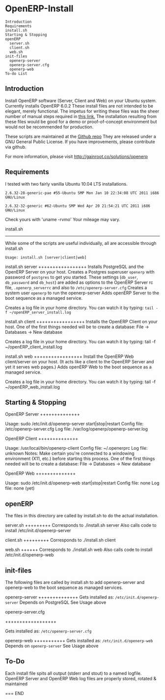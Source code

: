 OpenERP-Install
===============

	Introduction
	Requirements
	install.sh
	Starting & Stopping
	openERP
	  server.sh
	  client.sh
	  web.sh
	init-files
	  openerp-server
	  openerp-server.cfg
	  openerp-web
	To-do List

Introduction
------------
Install OpenERP software (Server, Client and Web) on your Ubuntu system.
Currently installs OpenERP 6.0.2
These install files are not intended to be elegant, merely functional.
The impetus for writing these files was the sheer number of manual steps
required in
[this link.](http://doc.openerp.com/v6.0/install/index.html#installation-link)
The installation resulting from these files would be good for a demo or
proof-of-concept environment but would not be recommended for production.

These scripts are maintained at the [Github repo](https://github.com/JGifford/OpenERP-Install)
They are released under a GNU General Public License. If you have improvements,
please contribute via github.


For more information, please visit http://gainroot.co/solutions/openerp


Requirements
------------
I tested with two fairly vanilla Ubuntu 10.04 LTS installations.

`2.6.32-28-generic-pae #55-Ubuntu SMP Mon Jan 10 22:34:08 UTC 2011 i686 GNU/Linux`

`2.6.32-32-generic #62-Ubuntu SMP Wed Apr 20 21:54:21 UTC 2011 i686 GNU/Linux`

Check yours with 'uname -rvmo'
Your mileage may vary.


install.sh
__________
While some of the scripts are useful individually, all are accessible through
install.sh

`Usage: install.sh [server|client|web]`

install.sh server
+++++++++++++++++
Installs PostgreSQL and the OpenERP Server on your host.
Creates a Postgres superuser `openerp` with password of `postgres` to get you
started. These settings (`db_user`, `db_password` and `db_host`) are added as options
to the OpenERP Server rc file, `.openerp_serverrc` and also
to `/etc/openerp-server.cfg`
Creates a system user `openerp` to run the openerp-server
Adds openERP Server to the boot sequence as a managed service.

Creates a log file in your home directory. You can watch it by typing:
	`tail -f ~/openERP_server_install.log`

install.sh client
+++++++++++++++++
Installs the OpenERP Client on your host.
One of the first things needed will be to create a database:
File -> Databases -> New database

Creates a log file in your home directory. You can watch it by typing:
	tail -f ~/openERP_client_install.log

install.sh web
+++++++++++++++++
Install the OpenERP Web client/server on your host.
(It acts like a client to the OpenERP Server and yet it serves web pages.)
Adds openERP Web to the boot sequence as a managed service.

Creates a log file in your home directory. You can watch it by typing:
	tail -f ~/openERP_web_install.log

Starting & Stopping
-------------------

OpenERP Server
++++++++++++++

Usage:		sudo /etc/init.d/openerp-server start|stop|restart
Config file:	/etc/openerp-server.cfg
Log file:	/var/log/openerp/openerp-server.log

OpenERP Client
++++++++++++++

Usage:		/usr/local/bin/openerp-client
Config file:	~/.openerprc
Log file:	unknown
Notes:		Make certain you're connected to a windowing environment
		(X11, etc.) before starting this process.
		One of the first things needed will be to create a database:
		File -> Databases -> New database

OpenERP Web
++++++++++++++

Usage:		sudo /etc/init.d/openerp-web start|stop|restart
Config file:	none
Log file:	none (yet)

openERP
-------
The files in this directory are called by install.sh to do the actual
installation.

server.sh
+++++++++
Corresponds to ./install.sh server
Also calls code to install /etc/init.d/openerp-server

client.sh
+++++++++
Corresponds to ./install.sh client

web.sh
++++++
Corresponds to ./install.sh web
Also calls code to install /etc/init.d/openerp-web


init-files
----------
The following files are called by install.sh to add openerp-server
and openerp-web to the boot sequence as managed services.

openerp-server
++++++++++++++
Gets installed as: `/etc/init.d/openerp-server`
Depends on PostgreSQL
See Usage above

openerp-server.cfg

++++++++++++++++++

Gets installed as: `/etc/openerp-server.cfg`

openerp-web
+++++++++++
Gets installed as: `/etc/init.d/openerp-web`
Depends on `openerp-server`
See Usage above


To-Do
-----

Each install file spits all output (stderr and stout) to a named logfile.
OpenERP Server and OpenERP Web log files are properly stored, rotated & maintained

===
END

